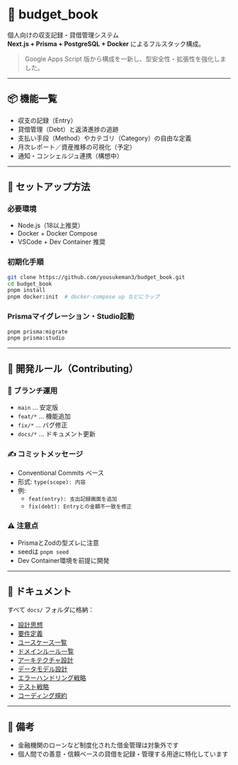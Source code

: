 # 💸 budget_book

個人向けの収支記録・貸借管理システム  
**Next.js + Prisma + PostgreSQL + Docker** によるフルスタック構成。

> Google Apps Script 版から構成を一新し、型安全性・拡張性を強化しました。

---

## 📦 機能一覧

- 収支の記録（Entry）
- 貸借管理（Debt）と返済進捗の追跡
- 支払い手段（Method）やカテゴリ（Category）の自由な定義
- 月次レポート／資産推移の可視化（予定）
- 通知・コンシェルジュ連携（構想中）

---

## 🚀 セットアップ方法

### 必要環境

- Node.js（18以上推奨）
- Docker + Docker Compose
- VSCode + Dev Container 推奨

### 初期化手順

```bash
git clone https://github.com/yousukeman3/budget_book.git
cd budget_book
pnpm install
pnpm docker:init  # docker-compose up などにラップ
```

### Prismaマイグレーション・Studio起動

```bash
pnpm prisma:migrate
pnpm prisma:studio
```

---

## 🧭 開発ルール（Contributing）

### 🔀 ブランチ運用

- `main` … 安定版
- `feat/*` … 機能追加
- `fix/*` … バグ修正
- `docs/*` … ドキュメント更新

### ✍️ コミットメッセージ

- Conventional Commits ベース
- 形式: `type(scope): 内容`
- 例:
  - `feat(entry): 支出記録画面を追加`
  - `fix(debt): Entryとの金額不一致を修正`

### ⚠️ 注意点

- PrismaとZodの型ズレに注意
- seedは `pnpm seed`
- Dev Container環境を前提に開発

---

## 📖 ドキュメント

すべて `docs/` フォルダに格納：

- [設計思想](docs/設計思想.md)
- [要件定義](docs/要件定義.md)
- [ユースケース一覧](docs/ユースケース一覧.md)
- [ドメインルール一覧](docs/ドメインルール一覧.md)
- [アーキテクチャ設計](docs/アーキテクチャ設計.md)
- [データモデル設計](docs/データモデル設計.md)
- [エラーハンドリング戦略](docs/エラーハンドリング戦略.md)
- [テスト戦略](docs/テスト戦略.md)
- [コーディング規約](docs/コーディング規約.md)

---

## 📝 備考

- 金融機関のローンなど制度化された借金管理は対象外です
- 個人間での善意・信頼ベースの貸借を記録・管理する用途に特化しています
